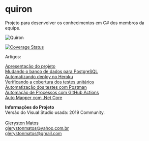 # quiron
Projeto para desenvolver os conhecimentos em C# dos membros da equipe.

![Quiron](https://github.com/GlerystonMatos/Quiron/workflows/Quiron/badge.svg?branch=master)

<a href='https://coveralls.io/github/GlerystonMatos/Quiron'><img src='https://coveralls.io/repos/github/GlerystonMatos/Quiron/badge.svg' alt='Coverage Status' /></a>

Artigos:

<a href='https://medium.com/@glerystonmatos/apresenta%C3%A7%C3%A3o-projeto-quiron-706485e4dc74'>Apresentação do projeto</a><br/>
<a href='https://medium.com/@glerystonmatos/entity-framework-core-postgresql-3205533fbc31'>Mudando o banco de dados para PostgreSQL</a><br/>
<a href='https://medium.com/@glerystonmatos/deploy-de-uma-aplica%C3%A7%C3%A3o-net-core-3-1-no-heroku-b2224b2b3e03'>Automatizando deploy no Heroku</a><br/>
<a href='https://medium.com/@glerystonmatos/verificar-a-cobertura-dos-testes-unit%C3%A1rios-em-projetos-net-core-com-coverlet-f5baff06578d'>Verificando a cobertura dos testes unitários</a><br/>
<a href='https://medium.com/@glerystonmatos/automatiza%C3%A7%C3%A3o-de-testes-de-api-com-postman-90f55cd35b9'>Automatização dos testes com Postman</a><br/>
<a href='https://medium.com/@glerystonmatos/automa%C3%A7%C3%A3o-de-processos-com-github-actions-3efdeaf4919c'>Automação de Processos com GitHub Actions</a><br/>
<a href='https://medium.com/@glerystonmatos/auto-mapper-com-net-core-9d09856059b3'>Auto Mapper com .Net Core</a>

<b>Informações do Projeto</b>
<br/>
Versão do Visual Studio usada: 2019 Community.<br/>
<br/>
<a href="https://www.linkedin.com/in/glerystonmatos/" target="_blank">Gleryston Matos</a><br/>
glerystonmatos@yahoo.com.br<br/>
glerystonmatos@gmail.com<br/>
